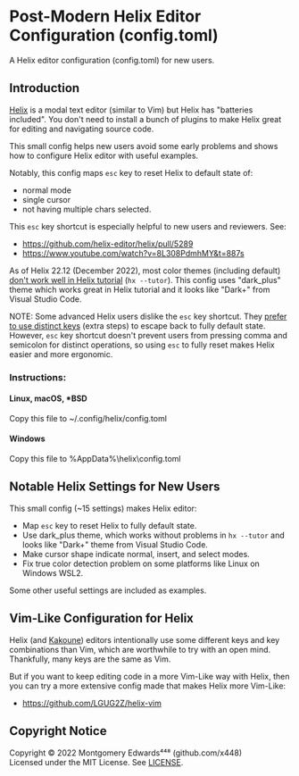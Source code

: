 # Post-Modern Helix Editor Configuration (config.toml)
A Helix editor configuration (config.toml) for new users.

## Introduction

[Helix](https://github.com/helix-editor/helix) is a modal text editor (similar to Vim) but Helix has "batteries included".  You don't need to install a bunch of plugins to make Helix great for editing and navigating source code.

This small config helps new users avoid some early problems and shows how to configure Helix editor with useful examples.

Notably, this config maps `esc` key to reset Helix to default state of:
- normal mode
- single cursor
- not having multiple chars selected.

This `esc` key shortcut is especially helpful to new users and reviewers. See:
- https://github.com/helix-editor/helix/pull/5289
- https://www.youtube.com/watch?v=8L308PdmhMY&t=887s

As of Helix 22.12 (December 2022), most color themes (including default) [don't work well in Helix tutorial](https://github.com/helix-editor/helix/pull/5309) (`hx --tutor`).  This config uses "dark_plus" theme which works great in Helix tutorial and it looks like "Dark+" from Visual Studio Code.

NOTE: Some advanced Helix users dislike the `esc` key shortcut.  They [prefer to use distinct keys](https://github.com/helix-editor/helix/pull/5289#issuecomment-1365344355) (extra steps) to escape back to fully default state.  However, `esc` key shortcut doesn't prevent users from pressing comma and semicolon for distinct operations, so using `esc` to fully reset makes Helix easier and more ergonomic.

### Instructions:

#### Linux, macOS, *BSD
Copy this file to ~/.config/helix/config.toml

#### Windows
Copy this file to %AppData%\helix\config.toml

## Notable Helix Settings for New Users

This small config (~15 settings) makes Helix editor:
- Map `esc` key to reset Helix to fully default state.
- Use dark_plus theme, which works without problems in `hx --tutor` and looks like "Dark+" theme from Visual Studio Code.
- Make cursor shape indicate normal, insert, and select modes.
- Fix true color detection problem on some platforms like Linux on Windows WSL2.

Some other useful settings are included as examples.

## Vim-Like Configuration for Helix

Helix (and [Kakoune](https://github.com/mawww/kakoune)) editors intentionally use some different keys and key combinations than Vim, which are worthwhile to try with an open mind.  Thankfully, many keys are the same as Vim.

But if you want to keep editing code in a more Vim-Like way with Helix, then you can try a more extensive config made that makes Helix more Vim-Like:  
- https://github.com/LGUG2Z/helix-vim

## Copyright Notice

Copyright © 2022 Montgomery Edwards⁴⁴⁸ (github.com/x448)  
Licensed under the MIT License. See [LICENSE](LICENSE).

